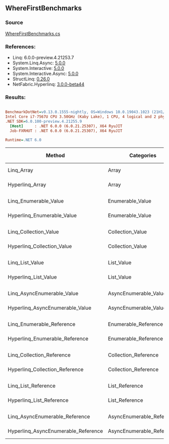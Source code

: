﻿## WhereFirstBenchmarks

### Source
[WhereFirstBenchmarks.cs](../NetFabric.Hyperlinq.Benchmarks/Benchmarks/WhereFirstBenchmarks.cs)

### References:
- Linq: 6.0.0-preview.4.21253.7
- System.Linq.Async: [5.0.0](https://www.nuget.org/packages/System.Linq.Async/5.0.0)
- System.Interactive: [5.0.0](https://www.nuget.org/packages/System.Interactive/5.0.0)
- System.Interactive.Async: [5.0.0](https://www.nuget.org/packages/System.Interactive.Async/5.0.0)
- StructLinq: [0.26.0](https://www.nuget.org/packages/StructLinq/0.26.0)
- NetFabric.Hyperlinq: [3.0.0-beta44](https://www.nuget.org/packages/NetFabric.Hyperlinq/3.0.0-beta44)

### Results:
``` ini

BenchmarkDotNet=v0.13.0.1555-nightly, OS=Windows 10.0.19043.1023 (21H1/May2021Update)
Intel Core i7-7567U CPU 3.50GHz (Kaby Lake), 1 CPU, 4 logical and 2 physical cores
.NET SDK=6.0.100-preview.4.21255.9
  [Host]     : .NET 6.0.0 (6.0.21.25307), X64 RyuJIT
  Job-FXRHUT : .NET 6.0.0 (6.0.21.25307), X64 RyuJIT

Runtime=.NET 6.0  

```
|                              Method |                Categories | Count |       Mean |    Error |   StdDev |     Median | Ratio | RatioSD |  Gen 0 | Gen 1 | Gen 2 | Allocated |
|------------------------------------ |-------------------------- |------ |-----------:|---------:|---------:|-----------:|------:|--------:|-------:|------:|------:|----------:|
|                          Linq_Array |                     Array |   100 |   627.5 ns |  2.33 ns |  2.18 ns |   627.3 ns |  1.00 |    0.00 | 0.0458 |     - |     - |      96 B |
|                     Hyperlinq_Array |                     Array |   100 |   212.0 ns |  2.89 ns |  5.49 ns |   208.9 ns |  0.34 |    0.01 | 0.0305 |     - |     - |      64 B |
|                                     |                           |       |            |          |          |            |       |         |        |       |       |           |
|               Linq_Enumerable_Value |          Enumerable_Value |   100 |   797.9 ns |  5.80 ns |  5.14 ns |   798.9 ns |  1.00 |    0.00 | 0.0458 |     - |     - |      96 B |
|          Hyperlinq_Enumerable_Value |          Enumerable_Value |   100 |   251.0 ns |  1.11 ns |  1.04 ns |   251.2 ns |  0.31 |    0.00 | 0.0305 |     - |     - |      64 B |
|                                     |                           |       |            |          |          |            |       |         |        |       |       |           |
|               Linq_Collection_Value |          Collection_Value |   100 |   765.5 ns |  3.23 ns |  2.87 ns |   765.3 ns |  1.00 |    0.00 | 0.0458 |     - |     - |      96 B |
|          Hyperlinq_Collection_Value |          Collection_Value |   100 |   241.9 ns |  1.58 ns |  1.48 ns |   242.0 ns |  0.32 |    0.00 | 0.0305 |     - |     - |      64 B |
|                                     |                           |       |            |          |          |            |       |         |        |       |       |           |
|                     Linq_List_Value |                List_Value |   100 |   783.9 ns |  2.64 ns |  2.21 ns |   784.0 ns |  1.00 |    0.00 | 0.0458 |     - |     - |      96 B |
|                Hyperlinq_List_Value |                List_Value |   100 |   793.4 ns |  2.14 ns |  1.79 ns |   793.6 ns |  1.01 |    0.00 | 0.0458 |     - |     - |      96 B |
|                                     |                           |       |            |          |          |            |       |         |        |       |       |           |
|          Linq_AsyncEnumerable_Value |     AsyncEnumerable_Value |   100 | 1,766.1 ns |  2.88 ns |  2.41 ns | 1,766.1 ns |  1.00 |    0.00 | 0.0458 |     - |     - |      96 B |
|     Hyperlinq_AsyncEnumerable_Value |     AsyncEnumerable_Value |   100 | 2,584.0 ns | 10.26 ns |  9.09 ns | 2,582.8 ns |  1.46 |    0.01 | 0.0305 |     - |     - |      64 B |
|                                     |                           |       |            |          |          |            |       |         |        |       |       |           |
|           Linq_Enumerable_Reference |      Enumerable_Reference |   100 |   797.4 ns |  2.49 ns |  2.33 ns |   796.7 ns |  1.00 |    0.00 | 0.0458 |     - |     - |      96 B |
|      Hyperlinq_Enumerable_Reference |      Enumerable_Reference |   100 |   792.2 ns | 15.30 ns | 13.56 ns |   789.9 ns |  0.99 |    0.02 | 0.0458 |     - |     - |      96 B |
|                                     |                           |       |            |          |          |            |       |         |        |       |       |           |
|           Linq_Collection_Reference |      Collection_Reference |   100 |   782.5 ns |  2.91 ns |  2.58 ns |   782.5 ns |  1.00 |    0.00 | 0.0458 |     - |     - |      96 B |
|      Hyperlinq_Collection_Reference |      Collection_Reference |   100 |   786.7 ns | 13.69 ns | 31.46 ns |   779.0 ns |  1.05 |    0.07 | 0.0458 |     - |     - |      96 B |
|                                     |                           |       |            |          |          |            |       |         |        |       |       |           |
|                 Linq_List_Reference |            List_Reference |   100 |   785.6 ns |  2.36 ns |  2.09 ns |   785.7 ns |  1.00 |    0.00 | 0.0458 |     - |     - |      96 B |
|            Hyperlinq_List_Reference |            List_Reference |   100 |   718.2 ns |  4.76 ns |  4.22 ns |   716.3 ns |  0.91 |    0.01 | 0.0458 |     - |     - |      96 B |
|                                     |                           |       |            |          |          |            |       |         |        |       |       |           |
|      Linq_AsyncEnumerable_Reference | AsyncEnumerable_Reference |   100 | 1,759.0 ns |  2.68 ns |  2.38 ns | 1,758.9 ns |  1.00 |    0.00 | 0.0458 |     - |     - |      96 B |
| Hyperlinq_AsyncEnumerable_Reference | AsyncEnumerable_Reference |   100 | 2,868.9 ns |  5.06 ns |  4.22 ns | 2,869.9 ns |  1.63 |    0.00 | 0.0458 |     - |     - |      96 B |
